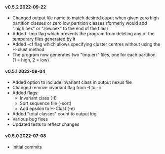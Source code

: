 #### v0.5.2 2022-09-22
- Changed output file name to match desired ouput when given zero high partition classes or zero low partition classes
  (formerly would add ".high.nex" or ".low.nex" to the end of the files)
- Added -tmp flag which prevents the program from deleting any of the temporary files generated by it
- Added -cf flag which allows specifying cluster centres without using the H-clust method 
- The program now generates two "tmp.err" files, one for each partition. (1 = high, 2 = low)

#### v0.5.1 2022-09-04
- Added option to include invariant class in output nexus file
- Changed remove invariant flag from -I to -ri
- Added flags:
	- Invariant class (-I)
	- Sort sequence file (-sort)
	- Add epsilon to H-Clust (-e)
- Added "total classes" count to output log
- Various bug fixes
- Updated tests to reflect changes

#### v0.5.0 2022-07-08 
- Initial commits